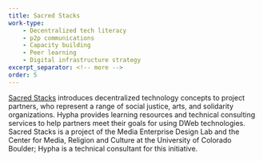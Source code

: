 ```yaml
---
title: Sacred Stacks
work-type: 
    - Decentralized tech literacy 
    - p2p communications 
    - Capacity building 
    - Peer learning 
    - Digital infrastructure strategy
excerpt_separator: <!-- more -->
order: 5
--- 
```

<a class="link accent" href="https://www.colorado.edu/lab/medlab/sacred-stacks">Sacred Stacks</a> introduces decentralized technology concepts to project partners, who represent a range of social justice, arts, and solidarity organizations.<!-- more --> Hypha provides learning resources and technical consulting services to help partners meet their goals for using DWeb technologies. Sacred Stacks is a project of the Media Enterprise Design Lab and the Center for Media, Religion and Culture at the University of Colorado Boulder; Hypha is a technical consultant for this initiative. 